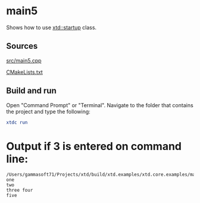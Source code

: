 # main5

Shows how to use [xtd::startup](https://gammasoft71.github.io/xtd/reference_guides/latest/startup_8h.html) class.

## Sources

[src/main5.cpp](src/main5.cpp)

[CMakeLists.txt](CMakeLists.txt)

## Build and run

Open "Command Prompt" or "Terminal". Navigate to the folder that contains the project and type the following:

```cmake
xtdc run
```

# Output if 3 is entered on command line:

```
/Users/gammasoft71/Projects/xtd/build/xtd.examples/xtd.core.examples/mains/main1/Debug/main5
one
two
three four
five
```
